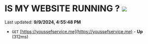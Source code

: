 # IS MY WEBSITE RUNNING ? [![](https://img.shields.io/static/v1?label=Sponsor&message=%E2%9D%A4&logo=GitHub&color=%23fe8e86)](https://github.com/sponsors/Youssef-Lehmam)

Last updated: **9/9/2024, 4:55:48 PM**

- `GET` [https://youssefservice.me](https://youssefservice.me) - **Up** (312ms)
